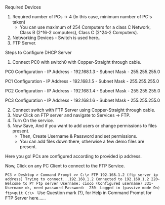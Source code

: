 Required Devices

1. Required number of PCs -> 4 (In this case, minimum number of PC's taken)
	- You can use maximum of 254 Computers for a class C Network, Class B (2^16-2 computers), Class C (2^24-2 Computers). 
2. Networking Devices - Switch is used here..
3. FTP Server.

Steps to Configure DHCP Server

1. Connect PC0 with switch0 with Copper-Straight through cable.

PC0 Configuration
	- IP Address - 192.168.1.3
	- Subnet Mask - 255.255.255.0

PC1 Configuration
	- IP Address - 192.168.1.5
	- Subnet Mask - 255.255.255.0

PC2 Configuration
	- IP Address - 192.168.1.4
	- Subnet Mask - 255.255.255.0

PC3 Configuration
	- IP Address - 192.168.1.6
	- Subnet Mask - 255.255.255.0

2. Connect switch with FTP Server using Copper-Straight through cable.
3. Now Click on FTP server and navigate to Services -> FTP.
4. Turn On the service.
5. Now Save, And if you want to add users or change permissions to files present.
	- Then, Create Username & Password and set permissions.
	- You can add files down there, otherwise a few demo files are present.

Here you go! PCs are configured according to provided ip address.

Now, Click on any PC Client to connect to the FTP Service.

`
PC3 > Desktop > Command Prompt >>
C:\> FTP 192.168.1.2 (ftp server ip address)
Trying to connect...192.168.1.2
Connected to 192.168.1.2
220- Welcome to PT Ftp server
Username: cisco (Configured username)
331- Username ok, need password
Password: 
230- Logged in
(passive mode On)
ftp>quit
C:\> 
`
Use Question mark (?), for Help in Command Prompt for FTP Server here......
